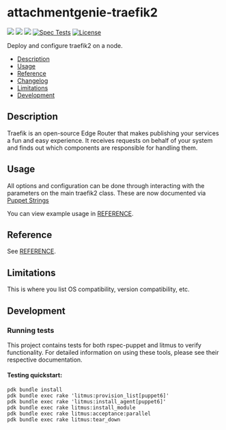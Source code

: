 # attachmentgenie-traefik2

[![](https://img.shields.io/puppetforge/pdk-version/attachmentgenie/traefik2.svg?style=popout)](https://forge.puppetlabs.com/attachmentgenie/traefik2)
[![](https://img.shields.io/puppetforge/v/attachmentgenie/traefik2.svg?style=popout)](https://forge.puppetlabs.com/attachmentgenie/traefik2)
[![](https://img.shields.io/puppetforge/dt/attachmentgenie/traefik2.svg?style=popout)](https://forge.puppetlabs.com/attachmentgenie/traefik2)
[![Spec Tests](https://github.com/attachmentgenie/attachmentgenie-traefik2/actions/workflows/spec.yml/badge.svg)](https://github.com/attachmentgenie/attachmentgenie-traefik2/actions/workflows/spec.yml)
[![License](https://img.shields.io/github/license/attachmentgenie/attachmentgenie-traefik2?stype=popout)](https://github.com/attachmentgenie/attachmentgenie-traefik2/blob/master/LICENSE)

Deploy and configure traefik2 on a node.

- [Description](#description)
- [Usage](#usage)
- [Reference](#reference)
- [Changelog](#changelog)
- [Limitations](#limitations)
- [Development](#development)

## Description

Traefik is an open-source Edge Router that makes publishing your services a fun and easy experience. It receives requests on behalf of your system and finds out which components are responsible for handling them.

## Usage

All options and configuration can be done through interacting with the parameters
on the main traefik2 class.
These are now documented via [Puppet Strings](https://github.com/puppetlabs/puppet-strings)

You can view example usage in [REFERENCE](REFERENCE.md).

## Reference

See [REFERENCE](REFERENCE.md).

## Limitations

This is where you list OS compatibility, version compatibility, etc.

## Development

### Running tests

This project contains tests for both rspec-puppet and litmus to verify functionality. For detailed information on using these tools, please see their respective documentation.

#### Testing quickstart:

```
pdk bundle install
pdk bundle exec rake 'litmus:provision_list[puppet6]'
pdk bundle exec rake 'litmus:install_agent[puppet6]'
pdk bundle exec rake litmus:install_module
pdk bundle exec rake litmus:acceptance:parallel
pdk bundle exec rake litmus:tear_down
